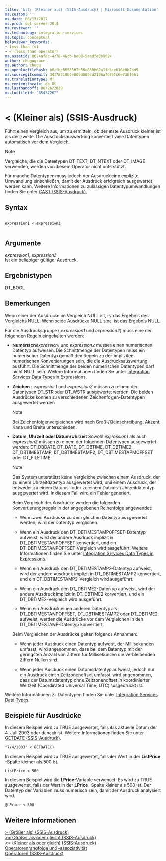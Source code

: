 ```yaml
---
title: '&lt; (Kleiner als) (SSIS-Ausdruck) | Microsoft-Dokumentation'
ms.custom: ''
ms.date: 06/13/2017
ms.prod: sql-server-2014
ms.reviewer: ''
ms.technology: integration-services
ms.topic: conceptual
helpviewer_keywords:
- less than (<)
- < (less than operator)
ms.assetid: 8674afdc-4276-46cb-be08-5aadfe8b9624
author: chugugrace
ms.author: chugu
ms.openlocfilehash: b0cfbc8653507e56c630b62a1fdbce616e0b2bd9
ms.sourcegitcommit: 34278310b3e005d008cd2106a7b86fc6e736f661
ms.translationtype: MT
ms.contentlocale: de-DE
ms.lasthandoff: 06/26/2020
ms.locfileid: "85437267"
---
```

# <a name="lt-less-than-ssis-expression"></a>&lt; (Kleiner als) (SSIS-Ausdruck)
  Führt einen Vergleich aus, um zu ermitteln, ob der erste Ausdruck kleiner ist als der zweite. Die Ausdrucksauswertung konvertiert viele Datentypen automatisch vor dem Vergleich.  
  
> [!NOTE]  
>  Vergleiche, die die Datentypen DT_TEXT, DT_NTEXT oder DT_IMAGE verwenden, werden von diesem Operator nicht unterstützt.  
  
 Für manche Datentypen muss jedoch der Ausdruck eine explizite Umwandlung einschließen, damit der Ausdruck erfolgreich ausgewertet werden kann. Weitere Informationen zu zulässigen Datentypumwandlungen finden Sie unter [CAST &#40;SSIS-Ausdruck&#41;](cast-ssis-expression.md).  
  
## <a name="syntax"></a>Syntax  
  
```  
  
expression1 < expression2  
  
```  
  
## <a name="arguments"></a>Argumente  
 *expression1, expression2*  
 Ist ein beliebiger gültiger Ausdruck.  
  
## <a name="result-types"></a>Ergebnistypen  
 DT_BOOL  
  
## <a name="remarks"></a>Bemerkungen  
 Wenn einer der Ausdrücke im Vergleich NULL ist, ist das Ergebnis des Vergleichs NULL. Wenn beide Ausdrücke NULL sind, ist das Ergebnis NULL.  
  
 Für die Ausdrucksgruppe ( *expression1* und *expression2*) muss eine der folgenden Regeln eingehalten werden:  
  
-   **Numerisch***expression1* und *expression2* müssen einen numerischen Datentyp aufweisen. Die Schnittmenge der Datentypen muss ein numerischer Datentyp gemäß den Regeln zu den impliziten numerischen Konvertierungen sein, die die Ausdrucksauswertung ausführt. Die Schnittmenge der beiden numerischen Datentypen darf nicht NULL sein. Weitere Informationen finden Sie unter [Integration Services Data Types in Expressions](integration-services-data-types-in-expressions.md).  
  
-   **Zeichen** : *expression1* und *expression2* müssen zu einem der Datentypen DT_STR oder DT_WSTR ausgewertet werden. Die beiden Ausdrücke können zu verschiedenen Zeichenfolgen-Datentypen ausgewertet werden.  
  
    > [!NOTE]  
    >  Bei Zeichenfolgenvergleichen wird nach Groß-/Kleinschreibung, Akzent, Kana und Breite unterschieden.  
  
-   **Datum, Uhrzeit oder Datum/Uhrzeit** Sowohl *expression1* als auch *expression2* müssen zu einem der folgenden Datentypen ausgewertet werden: DT_DBDATE, DT_DATE, DT_DBTIME, DT_DBTIME2, DT_DBTIMESTAMP, DT_DBTIMESTAMP2, DT_DBTIMESTAPMOFFSET oder DT_FILETIME.  
  
    > [!NOTE]  
    >  Das System unterstützt keine Vergleiche zwischen einem Ausdruck, der zu einem Uhrzeitdatentyp ausgewertet wird, und einem Ausdruck, der entweder zu einem Datums- oder zu einem Datums-/Uhrzeitdatentyp ausgewertet wird. In diesem Fall wird ein Fehler generiert.  
  
     Beim Vergleich der Ausdrücke werden die folgenden Konvertierungsregeln in der angegebenen Reihenfolge angewendet:  
  
    -   Wenn zwei Ausdrücke zu dem gleichen Datentyp ausgewertet werden, wird der Datentyp verglichen.  
  
    -   Wenn ein Ausdruck den DT_DBTIMESTAMPOFFSET-Datentyp aufweist, wird der andere Ausdruck implizit in DT_DBTIMESTAMPOFFSET konvertiert, und ein DT_DBTIMESTAMPOFFSET-Vergleich wird ausgeführt. Weitere Informationen finden Sie unter [Integration Services Data Types in Expressions](integration-services-data-types-in-expressions.md).  
  
    -   Wenn ein Ausdruck den DT_DBTIMESTAMP2-Datentyp aufweist, wird der andere Ausdruck implizit in DT_DBTIMESTAMP2 konvertiert, und ein DT_DBTIMESTAMP2-Vergleich wird ausgeführt.  
  
    -   Wenn ein Ausdruck den DT_DBTIME2-Datentyp aufweist, wird der andere Ausdruck implizit in DT_DBTIME2 konvertiert, und ein DT_DBTIME2-Vergleich wird ausgeführt.  
  
    -   Wenn ein Ausdruck einen anderen Datentyp als DT_DBTIMESTAMPOFFSET, DT_DBTIMESTAMP2 oder DT_DBTIME2 aufweist, werden die Ausdrücke vor dem Vergleichen in den DT_DBTIMESTAMP-Datentyp konvertiert.  
  
     Beim Vergleichen der Ausdrücke gelten folgende Annahmen:  
  
    -   Wenn jeder Ausdruck einen Datentyp aufweist, der Millisekunden umfasst, wird angenommen, dass bei dem Datentyp mit der geringsten Anzahl von Ziffern für Millisekunden die verbleibenden Ziffern Nullen sind.  
  
    -   Wenn jeder Ausdruck einen Datumsdatentyp aufweist, jedoch nur ein Ausdruck einen Zeitzonenoffset umfasst, wird angenommen, dass der Datumsdatentyp ohne Zeitzonenoffset in koordinierter Weltzeit (Coordinated Universal Time; UTC) ausgedrückt ist.  
  
 Weitere Informationen zu Datentypen finden Sie unter [Integration Services Data Types](../data-flow/integration-services-data-types.md).  
  
## <a name="expression-examples"></a>Beispiele für Ausdrücke  
 In diesem Beispiel wird zu TRUE ausgewertet, falls das aktuelle Datum der 4. Juli 2003 oder danach ist. Weitere Informationen finden Sie unter [GETDATE &#40;SSIS-Ausdruck&#41;](getdate-ssis-expression.md).  
  
```  
"7/4/2003" < GETDATE()  
```  
  
 In diesem Beispiel wird zu TRUE ausgewertet, falls der Wert in der **ListPrice** -Spalte kleiner als 500 ist.  
  
```  
ListPrice < 500  
```  
  
 In diesem Beispiel wird die **LPrice**-Variable verwendet. Es wird zu TRUE ausgewertet, falls der Wert in der **LPrice** -Spalte kleiner als 500 ist. Der Datentyp der Variablen muss numerisch sein, damit der Ausdruck analysiert wird.  
  
```  
@LPrice < 500  
```  
  
## <a name="see-also"></a>Weitere Informationen  
 [&#62; &#40;Größer als&#41; &#40;SSIS-Ausdruck&#41;](greater-than-ssis-expression.md)   
 [&#62;= &#40;Größer als oder gleich&#41; &#40;SSIS-Ausdruck&#41;](greater-than-or-equal-to-ssis-expression.md)   
 [&#60;= &#40;Kleiner als oder gleich&#41; &#40;SSIS-Ausdruck&#41;](less-than-or-equal-to-ssis-expression.md)   
 [Operatorenrangfolge und -assoziativität](operator-precedence-and-associativity.md)   
 [Operatoren &#40;SSIS-Ausdruck&#41;](operators-ssis-expression.md)  
  
  
